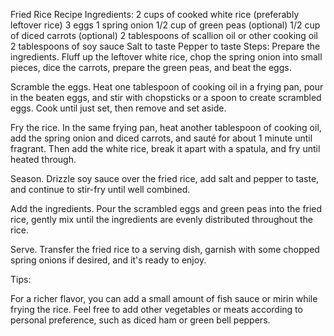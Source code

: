 Fried Rice Recipe
Ingredients:
2 cups of cooked white rice (preferably leftover rice)
3 eggs
1 spring onion
1/2 cup of green peas (optional)
1/2 cup of diced carrots (optional)
2 tablespoons of scallion oil or other cooking oil
2 tablespoons of soy sauce
Salt to taste
Pepper to taste
Steps:
Prepare the ingredients. Fluff up the leftover white rice, chop the spring onion into small pieces, dice the carrots, prepare the green peas, and beat the eggs.

Scramble the eggs. Heat one tablespoon of cooking oil in a frying pan, pour in the beaten eggs, and stir with chopsticks or a spoon to create scrambled eggs. Cook until just set, then remove and set aside.

Fry the rice. In the same frying pan, heat another tablespoon of cooking oil, add the spring onion and diced carrots, and sauté for about 1 minute until fragrant. Then add the white rice, break it apart with a spatula, and fry until heated through.

Season. Drizzle soy sauce over the fried rice, add salt and pepper to taste, and continue to stir-fry until well combined.

Add the ingredients. Pour the scrambled eggs and green peas into the fried rice, gently mix until the ingredients are evenly distributed throughout the rice.

Serve. Transfer the fried rice to a serving dish, garnish with some chopped spring onions if desired, and it's ready to enjoy.

Tips:

For a richer flavor, you can add a small amount of fish sauce or mirin while frying the rice.
Feel free to add other vegetables or meats according to personal preference, such as diced ham or green bell peppers.
